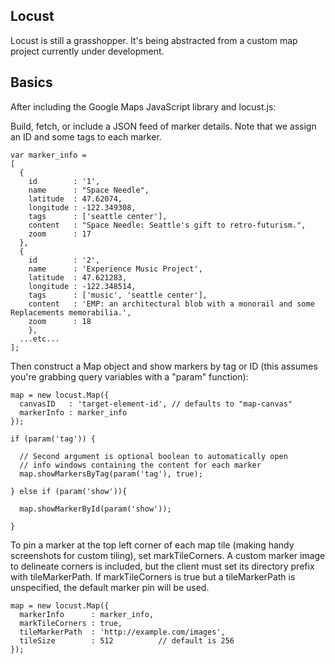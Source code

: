 Locust
------

Locust is still a grasshopper.  It's being abstracted from a custom map project currently under development.

Basics
------

After including the Google Maps JavaScript library and locust.js:

Build, fetch, or include a JSON feed of marker details.  Note that we assign an ID and some tags to each marker.

    var marker_info = 
    [
      {
        id        : '1',
        name      : "Space Needle",
        latitude  : 47.62074,
        longitude : -122.349308,
        tags      : ['seattle center'],
        content   : "Space Needle: Seattle's gift to retro-futurism.",
        zoom      : 17
      },
      {
        id        : '2',
        name      : 'Experience Music Project',
        latitude  : 47.621283,
        longitude : -122.348514,
        tags      : ['music', 'seattle center'],
        content   : 'EMP: an architectural blob with a monorail and some Replacements memorabilia.',
        zoom      : 18
        },
      ...etc...
    ];

Then construct a Map object and show markers by tag or ID (this assumes you're grabbing query variables with a "param" function):

    map = new locust.Map({
      canvasID   : 'target-element-id', // defaults to "map-canvas"
      markerInfo : marker_info
    });

    if (param('tag')) {

      // Second argument is optional boolean to automatically open 
      // info windows containing the content for each marker
      map.showMarkersByTag(param('tag'), true); 

    } else if (param('show')){

      map.showMarkerById(param('show'));

    }

To pin a marker at the top left corner of each map tile (making handy screenshots for custom tiling), set markTileCorners. A custom marker image to delineate corners is included, but the client must set its directory prefix with tileMarkerPath.  If markTileCorners is true but a tileMarkerPath is unspecified, the default marker pin will be used.

    map = new locust.Map({
      markerInfo      : marker_info,
      markTileCorners : true,
      tileMarkerPath  : 'http://example.com/images',
      tileSize        : 512          // default is 256
    });
